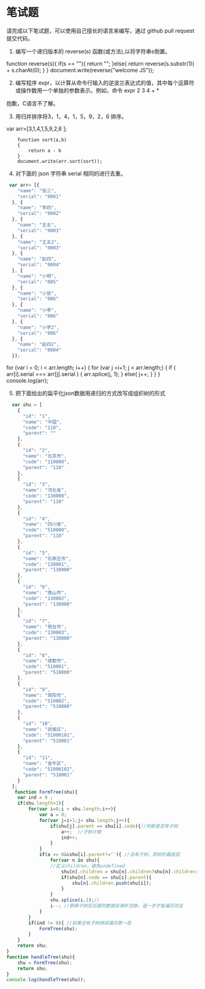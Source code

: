 # 笔试题  

请完成以下笔试题，可以使用自己擅长的语言来编写，通过 github pull request 提交代码。

1. 编写一个递归版本的 reverse(s) 函数(或方法),以将字符串s倒置。

 function reverse(s){
            if(s == ""){
                return "";
            }else{
                return reverse(s.substr(1)) + s.charAt(0);
            }
        }
       document.write(reverse("welcome JS"));  

2. 编写程序 expr，以计算从命令行输入的逆波兰表达式的值，其中每个运算符或操作数用一个单独的参数表示。例如，命令
expr 2 3 4 + *


抱歉，C语言不了解。

3. 用归并排序将3，1，4，1，5，9，2，6 排序。

 var arr=[3,1,4,1,5,9,2,6 ];
           
        function sort(a,b)
        {
            return a - b
        }
        document.write(arr.sort(sort));

4. 对下面的 json 字符串 serial 相同的进行去重。

```javascript
 var arr= [{
    "name": "张三",
    "serial": "0001"
  }, {
    "name": "李四",
    "serial": "0002"
  }, {
    "name": "王五",
    "serial": "0003"
  }, {
    "name": "王五2",
    "serial": "0003"
  }, {
    "name": "赵四",
    "serial": "0004"
  }, {
    "name": "小明",
    "serial": "005"
  }, {
    "name": "小张",
    "serial": "006"
  }, {
    "name": "小李",
    "serial": "006"
  }, {
    "name": "小李2",
    "serial": "006"
  }, {
    "name": "赵四2",
    "serial": "0004"
  }];
```
 for (var i = 0; i < arr.length; i++) {
            for (var j =i+1; j < arr.length;) {
                if ( arr[i].serial === arr[j].serial ) { 
                    arr.splice(j, 1);
                }
                else{
                    j++;
                }
            }
        }
        console.log(arr);

5. 把下面给出的扁平化json数据用递归的方式改写成组织树的形式

```javascript
  var shu = [
    {
      "id": "1",
      "name": "中国",
      "code": "110",
      "parent": ""
    },
    {
      "id": "2",
      "name": "北京市",
      "code": "110000",
      "parent": "110"
    },
    {
      "id": "3",
      "name": "河北省",
      "code": "130000",
      "parent": "110"
    },
    {
      "id": "4",
      "name": "四川省",
      "code": "510000",
      "parent": "110"
    },
    {
      "id": "5",
      "name": "石家庄市",
      "code": "130001",
      "parent": "130000"
    },
    {
      "id": "6",
      "name": "唐山市",
      "code": "130002",
      "parent": "130000"
    },
    {
      "id": "7",
      "name": "邢台市",
      "code": "130003",
      "parent": "130000"
    },
    {
      "id": "8",
      "name": "成都市",
      "code": "510001",
      "parent": "510000"
    },
    {
      "id": "9",
      "name": "简阳市",
      "code": "510002",
      "parent": "510000"
    },
    {
      "id": "10",
      "name": "武侯区",
      "code": "51000101",
      "parent": "510001"
    },
    {
      "id": "11",
      "name": "金牛区",
      "code": "51000102",
      "parent": "510001"
    }
  ];
   function FormTree(shu){
    var ind = 0 ; 
    if(shu.length>1){
        for(var i=0;i < shu.length;i++){
            var a = 0;  
            for(var j=i+1;j< shu.length;j++){
                if(shu[j].parent == shu[i].code){//判断是否有子树
                    a++;  //子树计数
                    ind++;
                }
            }
            if(a == 0&&shu[i].parent!=''){ //没有子树，即树的最底层
                for(var n in shu){
                //定义children，避免undefined
                    shu[n].children = shu[n].children?shu[n].children:[];
                    if(shu[n].code == shu[i].parent){
                        shu[n].children.push(shu[i]);
                    }
                }
                shu.splice(i,1);//
                i--; //删掉子树后后面的数据会填补空缺，退一步才能遍历完全
            }
        }
        if(ind != 0){ //如果还有子树继续遍历第一层
            FormTree(shu);
        }
    }
    return shu;
}
function handleTree(shu){ 
    shu = FormTree(shu);
    return shu;
}
console.log(handleTree(shu));
```

